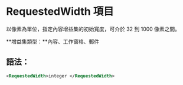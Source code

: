 
# RequestedWidth 項目
以像素為單位，指定內容增益集的初始寬度，可介於 32 到 1000 像素之間。

 **增益集類型︰**內容、工作窗格、郵件


## 語法：


```XML
<RequestedWidth>integer </RequestedWidth>
```

